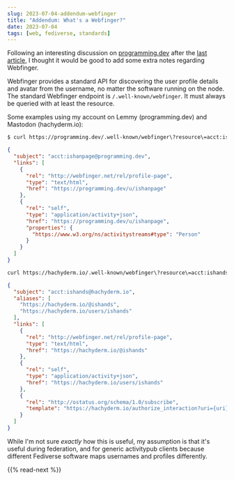 ```yaml
---
slug: 2023-07-04-addendum-webfinger
title: "Addendum: What's a Webfinger?"
date: 2023-07-04
tags: [web, fediverse, standards]
---
```


Following an interesting discussion on [programming.dev](https://programming.dev/post/375331) after the [last article](/blog/2023-07-02-well-known), I thought it would be good to add some extra notes regarding Webfinger.

Webfinger provides a standard API for discovering the user profile details and avatar from the username, no matter the software running on the node. The standard Webfinger endpoint is `/.well-known/webfinger`. It must always be queried with at least the resource.

Some examples using my account  on Lemmy (programming.dev) and Mastodon (hachyderm.io):

```sh
$ curl https://programming.dev/.well-known/webfinger\?resource\=acct:ishanpage@programming.dev | jq
```

```json
{
  "subject": "acct:ishanpage@programming.dev",
  "links": [
    {
      "rel": "http://webfinger.net/rel/profile-page",
      "type": "text/html",
      "href": "https://programming.dev/u/ishanpage"
    },
    {
      "rel": "self",
      "type": "application/activity+json",
      "href": "https://programming.dev/u/ishanpage",
      "properties": {
        "https://www.w3.org/ns/activitystreams#type": "Person"
      }
    }
  ]
}
```

```sh
curl https://hachyderm.io/.well-known/webfinger\?resource\=acct:ishands@hachyderm.io | jq
```

```json
{
  "subject": "acct:ishands@hachyderm.io",
  "aliases": [
    "https://hachyderm.io/@ishands",
    "https://hachyderm.io/users/ishands"
  ],
  "links": [
    {
      "rel": "http://webfinger.net/rel/profile-page",
      "type": "text/html",
      "href": "https://hachyderm.io/@ishands"
    },
    {
      "rel": "self",
      "type": "application/activity+json",
      "href": "https://hachyderm.io/users/ishands"
    },
    {
      "rel": "http://ostatus.org/schema/1.0/subscribe",
      "template": "https://hachyderm.io/authorize_interaction?uri={uri}"
    }
  ]
}
```

While I'm not sure _exactly_ how this is useful, my assumption is that it's useful during federation, and for generic activitypub clients because different Fediverse software maps usernames and profiles differently.

{{% read-next %}}
